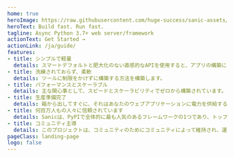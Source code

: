 ```yaml
---
home: true
heroImage: https://raw.githubusercontent.com/huge-success/sanic-assets/master/png/sanic-framework-logo-400x97.png
heroText: Build fast. Run fast.
tagline: Async Python 3.7+ web server/framework
actionText: Get Started →
actionLink: /ja/guide/
features:
- title: シンプルで軽量
  details: スマートデフォルトと肥大化のない直感的なAPIを使用すると、アプリの構築に直接取り掛かることができます。
- title: 洗練されておらず、柔軟
  details: ツールに制限をかけずに構築する方法を構築します。
- title: パフォーマンスとスケーラブル
  details: 主な関心事として、スピードとスケーラビリティでゼロから構築されています。大小のWebアプリケーションに電力を供給する準備ができています。
- title: 生産準備完了
  details: 箱から出してすぐに、それはあなたのウェブアプリケーションに電力を供給する準備ができているウェブサーバーにバンドルされています。
- title: 何百万人もの人々に信頼されています
  details: Sanicは、PyPIで全体的に最も人気のあるフレームワークの1つであり、トップの非同期対応フレームワークです
- title: コミュニティ主導
  details: このプロジェクトは、コミュニティのためにコミュニティによって維持され、運営されています。
pageClass: landing-page
logo: false
---
```

